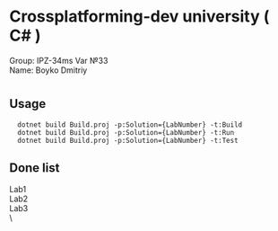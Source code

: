 
# Crossplatforming-dev university ( C# )

Group: IPZ-34ms Var №33 \
Name: Boyko Dmitriy



# 
## Usage

```
  dotnet build Build.proj -p:Solution={LabNumber} -t:Build
  dotnet build Build.proj -p:Solution={LabNumber} -t:Run
  dotnet build Build.proj -p:Solution={LabNumber} -t:Test
```

## Done list
Lab1 \
Lab2 \
Lab3 \
\
